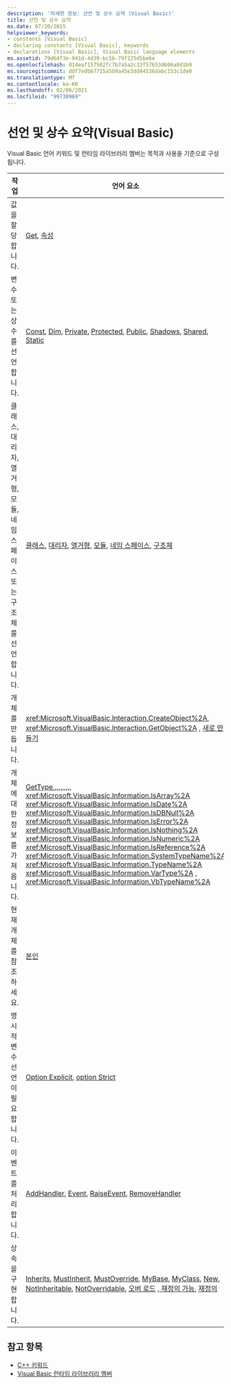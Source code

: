 ```yaml
---
description: '자세한 정보: 선언 및 상수 요약 (Visual Basic)'
title: 선언 및 상수 요약
ms.date: 07/20/2015
helpviewer_keywords:
- constants [Visual Basic]
- declaring constants [Visual Basic], keywords
- declarations [Visual Basic], Visual Basic language elements
ms.assetid: 79d64f3e-941d-4d39-bc5b-79f225d5be6e
ms.openlocfilehash: 014eaf157502fc7b7a5a2c33f57653d606a8d1b9
ms.sourcegitcommit: ddf7edb67715a5b9a45e3dd44536dabc153c1de0
ms.translationtype: MT
ms.contentlocale: ko-KR
ms.lasthandoff: 02/06/2021
ms.locfileid: "99730969"
---
```

# <a name="declarations-and-constants-summary-visual-basic"></a>선언 및 상수 요약(Visual Basic)

Visual Basic 언어 키워드 및 런타임 라이브러리 멤버는 목적과 사용을 기준으로 구성 됩니다.  
  
|작업|언어 요소|  
|------------|----------------------|  
|값을 할당 합니다.|[Get](../statements/get-statement.md), [속성](../statements/property-statement.md)|  
|변수 또는 상수를 선언 합니다.|[Const](../statements/const-statement.md), [Dim](../statements/dim-statement.md), [Private](../modifiers/private.md), [Protected](../modifiers/protected.md), [Public](../modifiers/public.md), [Shadows](../modifiers/shadows.md), [Shared](../modifiers/shared.md), [Static](../modifiers/static.md)|  
|클래스, 대리자, 열거형, 모듈, 네임 스페이스 또는 구조체를 선언 합니다.|[클래스](../statements/class-statement.md), [대리자](../statements/delegate-statement.md), [열거형](../statements/enum-statement.md), [모듈](../statements/module-statement.md), [네임 스페이스](../statements/namespace-statement.md), [구조체](../statements/structure-statement.md)|  
|개체를 만듭니다.|<xref:Microsoft.VisualBasic.Interaction.CreateObject%2A>, <xref:Microsoft.VisualBasic.Interaction.GetObject%2A> , [새로 만들기](../operators/new-operator.md)|  
|개체에 대 한 정보를 가져옵니다.|[GetType](../operators/gettype-operator.md),,,,,,,,,, <xref:Microsoft.VisualBasic.Information.IsArray%2A> <xref:Microsoft.VisualBasic.Information.IsDate%2A> <xref:Microsoft.VisualBasic.Information.IsDBNull%2A> <xref:Microsoft.VisualBasic.Information.IsError%2A> <xref:Microsoft.VisualBasic.Information.IsNothing%2A> <xref:Microsoft.VisualBasic.Information.IsNumeric%2A> <xref:Microsoft.VisualBasic.Information.IsReference%2A> <xref:Microsoft.VisualBasic.Information.SystemTypeName%2A> <xref:Microsoft.VisualBasic.Information.TypeName%2A> <xref:Microsoft.VisualBasic.Information.VarType%2A> , <xref:Microsoft.VisualBasic.Information.VbTypeName%2A>|  
|현재 개체를 참조 하세요.|[본인](../../programming-guide/program-structure/me-my-mybase-and-myclass.md)|  
|명시적 변수 선언이 필요 합니다.|[Option Explicit](../statements/option-explicit-statement.md), [option Strict](../statements/option-strict-statement.md)|  
|이벤트를 처리 합니다.|[AddHandler](../statements/addhandler-statement.md), [Event](../statements/event-statement.md), [RaiseEvent](../statements/raiseevent-statement.md), [RemoveHandler](../statements/removehandler-statement.md)|  
|상속을 구현 합니다.|[Inherits](../statements/inherits-statement.md), [MustInherit](../modifiers/mustinherit.md), [MustOverride](../modifiers/mustoverride.md), [MyBase](../../programming-guide/language-features/objects-and-classes/inheritance-basics.md), [MyClass](../../programming-guide/language-features/objects-and-classes/inheritance-basics.md), [New](../operators/new-operator.md), [NotInheritable](../modifiers/notinheritable.md), [NotOverridable](../modifiers/notoverridable.md), [오버 로드](../modifiers/overloads.md) [, 재정의 가능,](../modifiers/overridable.md) [재정의](../modifiers/overrides.md)|  
  
## <a name="see-also"></a>참고 항목

- [C++ 키워드](index.md)
- [Visual Basic 런타임 라이브러리 멤버](../runtime-library-members.md)
